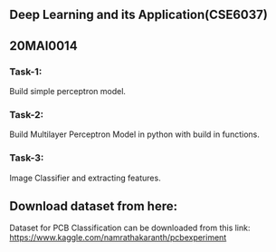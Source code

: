 ## Deep Learning and its Application(CSE6037) 
## 20MAI0014
### Task-1: 
Build simple perceptron model.
### Task-2:
Build Multilayer Perceptron Model in python with build in functions.
### Task-3:
Image Classifier and extracting features.

## Download dataset from here:
Dataset for PCB Classification can be downloaded from this link: https://www.kaggle.com/namrathakaranth/pcbexperiment
